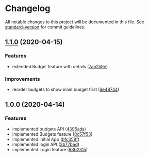 # Changelog

All notable changes to this project will be documented in this file. See [standard-version](https://github.com/conventional-changelog/standard-version) for commit guidelines.

## [1.1.0](https://github.com/andres-kovalev/toshl-extended-report/compare/1.0.0...1.1.0) (2020-04-15)


### Features

* extended Budget feature with details ([7a52b9e](https://github.com/andres-kovalev/toshl-extended-report/commit/7a52b9e2819eef5a3bbbc8bdd196eab225d16cc3))


### Improvements

* reorder budgets to show main budget first ([6e48744](https://github.com/andres-kovalev/toshl-extended-report/commit/6e4874432f3c7776bb874fe9608b0a37aca2569b))

## 1.0.0 (2020-04-14)


### Features

* implemented budgets API ([4395ada](https://github.com/andres-kovalev/toshl-extended-report/commit/4395ada65d44e926506d0b364ec21f0a5cc66ada))
* implemented Budgets feature ([8c57f53](https://github.com/andres-kovalev/toshl-extended-report/commit/8c57f5301e258104de663f5369c33fc02a4ba0dc))
* implemented initial App ([bfc358f](https://github.com/andres-kovalev/toshl-extended-report/commit/bfc358f89187bb3085987c28aa557a45fb22bbb3))
* implemented login API ([3b77bad](https://github.com/andres-kovalev/toshl-extended-report/commit/3b77bad71fcbd61d5ae324e563d27e7904f74044))
* implemented Login feature ([9362315](https://github.com/andres-kovalev/toshl-extended-report/commit/93623158bc0030bf5c5e9bc65db3611e3768e5fb))
